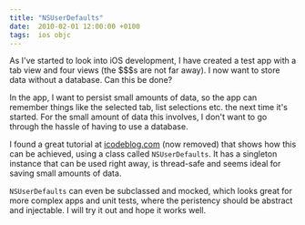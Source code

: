 ```yaml
---
title: "NSUserDefaults"
date:  2010-02-01 12:00:00 +0100
tags:  ios objc
---
```


As I've started to look into iOS development, I have created a test app with a tab
view and four views (the $$$s are not far away). I now want to store data without a
database. Can this be done?

In the app, I want to persist small amounts of data, so the app can remember things
like the selected tab, list selections etc. the next time it's started. For the small
amount of data this involves, I don't want to go through the hassle of having to use
a database.

I found a great tutorial at [icodeblog.com](icodeblog.com) (now removed) that shows
how this can be achieved, using a class called `NSUserDefaults`. It has a singleton
instance that can be used right away, is thread-safe and seems ideal for saving small
amounts of data.

`NSUserDefaults` can even be subclassed and mocked, which looks great for more
complex apps and unit tests, where the peristency should be abstract and injectable.
I will try it out and hope it works well.